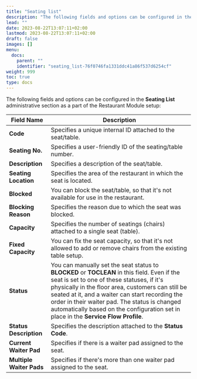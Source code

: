 ```yaml
---
title: "Seating list"
description: "The following fields and options can be configured in the Seating List administrative section as a part of the Restaurant Module setup"
lead: ""
date: 2023-08-22T13:07:11+02:00
lastmod: 2023-08-22T13:07:11+02:00
draft: false
images: []
menu:
  docs:
    parent: ""
    identifier: "seating_list-76f0746fa1331ddc41a86f537d6254cf"
weight: 999
toc: true
type: docs
---
```


The following fields and options can be configured in the **Seating List** administrative section as a part of the Restaurant Module setup:

| Field Name      | Description |
| ----------- | ----------- |
| **Code** | Specifies a unique internal ID attached to the seat/table. |
| **Seating No.** | Specifies a user-friendly ID of the seating/table number. |
| **Description** | Specifies a description of the seat/table. |
| **Seating Location** | Specifies the area of the restaurant in which the seat is located. |
| **Blocked** | You can block the seat/table, so that it's not available for use in the restaurant. |
| **Blocking Reason** | Specifies the reason due to which the seat was blocked. |
| **Capacity** | Specifies the number of seatings (chairs) attached to a single seat (table). |
| **Fixed Capacity** | You can fix the seat capacity, so that it's not allowed to add or remove chairs from the existing table setup. |
| **Status** | You can manually set the seat status to **BLOCKED** or **TOCLEAN** in this field. Even if the seat is set to one of these statuses, if it's physically in the floor area, customers can still be seated at it, and a waiter can start recording the order in their waiter pad. The status is changed automatically based on the configuration set in place in the **Service Flow Profile**. |
| **Status Description** | Specifies the description attached to the **Status Code**. |
| **Current Waiter Pad** | Specifies if there is a waiter pad assigned to the seat. |
| **Multiple Waiter Pads** | Specifies if there's more than one waiter pad assigned to the seat. |
